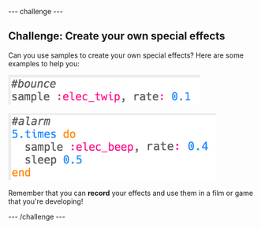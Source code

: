 \--- challenge \---

## Challenge: Create your own special effects

Can you use samples to create your own special effects? Here are some examples to help you:

![screenshot (στιγμιότυπο οθόνης)](images/effects-bounce.png)

![screenshot](images/effects-alarm.png)

Remember that you can **record** your effects and use them in a film or game that you're developing!

\--- /challenge \---